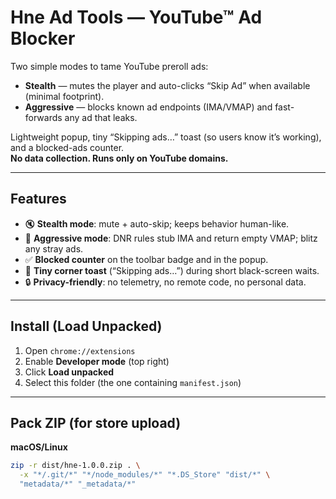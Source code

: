 # Hne Ad Tools — YouTube™ Ad Blocker

Two simple modes to tame YouTube preroll ads:

- **Stealth** — mutes the player and auto-clicks “Skip Ad” when available (minimal footprint).
- **Aggressive** — blocks known ad endpoints (IMA/VMAP) and fast-forwards any ad that leaks.

Lightweight popup, tiny “Skipping ads…” toast (so users know it’s working), and a blocked-ads counter.  
**No data collection. Runs only on YouTube domains.**

---

## Features

- 🔇 **Stealth mode**: mute + auto-skip; keeps behavior human-like.
- 🚫 **Aggressive mode**: DNR rules stub IMA and return empty VMAP; blitz any stray ads.
- ✅ **Blocked counter** on the toolbar badge and in the popup.
- 📝 **Tiny corner toast** (“Skipping ads…”) during short black-screen waits.
- 🔒 **Privacy-friendly**: no telemetry, no remote code, no personal data.

---

## Install (Load Unpacked)

1. Open `chrome://extensions`
2. Enable **Developer mode** (top right)
3. Click **Load unpacked**
4. Select this folder (the one containing `manifest.json`)

---

## Pack ZIP (for store upload)

**macOS/Linux**
```bash
zip -r dist/hne-1.0.0.zip . \
  -x "*/.git/*" "*/node_modules/*" "*.DS_Store" "dist/*" \
  "metadata/*" "_metadata/*"

